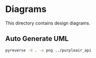 # Diagrams

This directory contains design diagrams.

## Auto Generate UML

```bash
pyreverse -d . -o png ../purpleair_api
```
